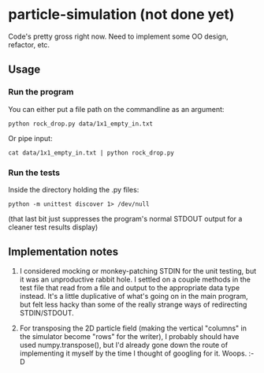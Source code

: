 # particle-simulation (not done yet)

Code's pretty gross right now. Need to implement some OO design, refactor, etc.

## Usage

### Run the program

You can either put a file path on the commandline as an argument:

    python rock_drop.py data/1x1_empty_in.txt 

Or pipe input:

    cat data/1x1_empty_in.txt | python rock_drop.py

### Run the tests

Inside the directory holding the .py files:

    python -m unittest discover 1> /dev/null

(that last bit just suppresses the program's normal STDOUT output for a cleaner
test results display)

## Implementation notes

1. I considered mocking or monkey-patching STDIN for the unit testing, but it
   was an unproductive rabbit hole. I settled on a couple methods in the test
   file that read from a file and output to the appropriate data type instead.
   It's a little duplicative of what's going on in the main program, but felt
   less hacky than some of the really strange ways of redirecting STDIN/STDOUT.

2. For transposing the 2D particle field (making the vertical "columns" in the
   simulator become "rows" for the writer), I probably should have used
   numpy.transpose(), but I'd already gone down the route of implementing it
   myself by the time I thought of googling for it. Woops. :-D


